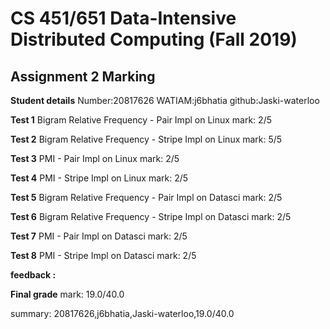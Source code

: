 # CS 451/651 Data-Intensive Distributed Computing (Fall 2019)
## Assignment 2 Marking

**Student details**
Number:20817626
WATIAM:j6bhatia
github:Jaski-waterloo

**Test 1** Bigram Relative Frequency - Pair Impl on Linux mark: 2/5

**Test 2** Bigram Relative Frequency - Stripe Impl on Linux mark: 5/5

**Test 3** PMI - Pair Impl on Linux mark: 2/5

**Test 4** PMI - Stripe Impl on Linux mark: 2/5

**Test 5** Bigram Relative Frequency - Pair Impl on Datasci mark: 2/5

**Test 6** Bigram Relative Frequency - Stripe Impl on Datasci mark: 2/5

**Test 7** PMI - Pair Impl on Datasci mark: 2/5

**Test 8** PMI - Stripe Impl on Datasci mark: 2/5

**feedback :** 

**Final grade**
mark: 19.0/40.0

summary: 20817626,j6bhatia,Jaski-waterloo,19.0/40.0